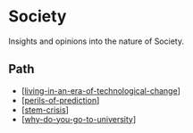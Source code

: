 # Society

Insights and opinions into the nature of Society.

## Path

- [[living-in-an-era-of-technological-change]]
- [[perils-of-prediction]]
- [[stem-crisis]]
- [[why-do-you-go-to-university]]

[//begin]: # "Autogenerated link references for markdown compatibility"
[living-in-an-era-of-technological-change]: Society/living-in-an-era-of-technological-change "Living in an era of technological change?"
[perils-of-prediction]: Society/perils-of-prediction "Perils of prediction"
[stem-crisis]: Society/stem-crisis "The STEM crisis"
[why-do-you-go-to-university]: Society/why-do-you-go-to-university "Why do you go to University"
[//end]: # "Autogenerated link references"